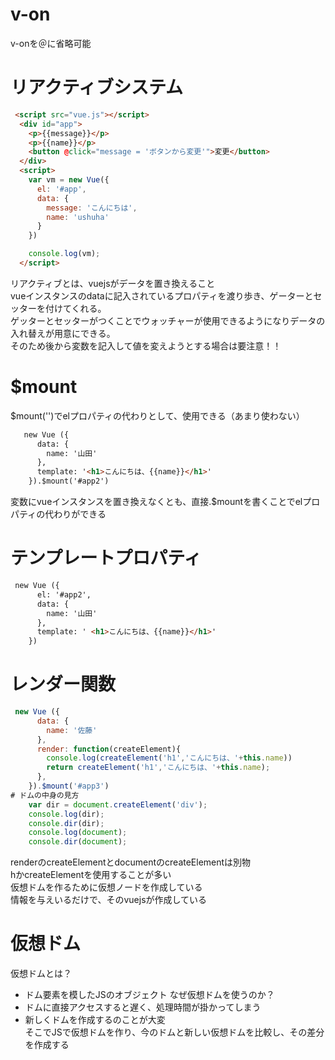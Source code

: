 # v-on
v-onを＠に省略可能



# リアクティブシステム
```html
 <script src="vue.js"></script>
  <div id="app">
    <p>{{message}}</p>
    <p>{{name}}</p>
    <button @click="message = 'ボタンから変更'">変更</button>
  </div>
  <script>
    var vm = new Vue({
      el: '#app',
      data: {
        message: 'こんにちは',
        name: 'ushuha'
      }
    })

    console.log(vm);
  </script>
```
リアクティブとは、vuejsがデータを置き換えること  
vueインスタンスのdataに記入されているプロパティを渡り歩き、ゲーターとセッターを付けてくれる。  
ゲッターとセッターがつくことでウォッチャーが使用できるようになりデータの入れ替えが用意にできる。  
そのため後から変数を記入して値を変えようとする場合は要注意！！

# $mount
$mount('')でelプロパティの代わりとして、使用できる（あまり使わない）
```html
   new Vue ({
      data: {
        name: '山田'
      },
      template: '<h1>こんにちは、{{name}}</h1>'
    }).$mount('#app2')
```
変数にvueインスタンスを置き換えなくとも、直接.$mountを書くことでelプロパティの代わりができる

# テンプレートプロパティ
```html
 new Vue ({
      el: '#app2',
      data: {
        name: '山田'
      },
      template: ' <h1>こんにちは、{{name}}</h1>'
    })
```
# レンダー関数
```javascript
 new Vue ({
      data: {
        name: '佐藤'
      },
      render: function(createElement){
        console.log(createElement('h1','こんにちは、'+this.name))
        return createElement('h1','こんにちは、'+this.name);
      },
    }).$mount('#app3')
# ドムの中身の見方
    var dir = document.createElement('div');
    console.log(dir);
    console.dir(dir);
    console.log(document);
    console.dir(document);
```
renderのcreateElementとdocumentのcreateElementは別物  
hかcreateElementを使用することが多い  
仮想ドムを作るために仮想ノードを作成している  
情報を与えいるだけで、そのvuejsが作成している

# 仮想ドム
仮想ドムとは？  
- ドム要素を模したJSのオブジェクト
なぜ仮想ドムを使うのか？  
- ドムに直接アクセスすると遅く、処理時間が掛かってしまう
- 新しくドムを作成するのことが大変  
そこでJSで仮想ドムを作り、今のドムと新しい仮想ドムを比較し、その差分を作成する
















